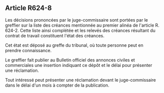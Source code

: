 Article R624-8
----
Les décisions prononcées par le juge-commissaire sont portées par le greffier
sur la liste des créances mentionnée au premier alinéa de l'article R. 624-2.
Cette liste ainsi complétée et les relevés des créances résultant du contrat de
travail constituent l'état des créances.

Cet état est déposé au greffe du tribunal, où toute personne peut en prendre
connaissance.

Le greffier fait publier au Bulletin officiel des annonces civiles et
commerciales une insertion indiquant ce dépôt et le délai pour présenter une
réclamation.

Tout intéressé peut présenter une réclamation devant le juge-commissaire dans le
délai d'un mois à compter de la publication.
